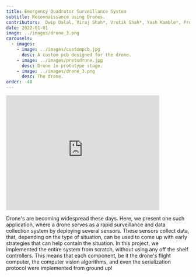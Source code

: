 ```yaml
---
title: Emergency Quadrotor Surveillance System 
subtitle: Reconnaissance using Drones.
contributors:  Dwip Dalal, Viraj Shah*, Vrutik Shah*, Yash Kamble*, Prof Joycee Mekie
date: 2022-01-01
image: ../images/drone_3.png
carousels: 
  - images: 
    - image: ../images/custompcb.jpg
      desc: A custom pcb designed for the drone.
    - image: ../images/protodrone.jpg
      desc: Drone in prototype stage.
    - image: ../images/drone_3.png
      desc: The drone.
order: -40
---
```



<iframe width="420" height="315" src="http://www.youtube.com/embed/Li-o0NBr6Rg" frameborder="0" allowfullscreen></iframe>

Drone's are becoming widespread these days. Here, we present one such application, where a drone serves as a rapid surveillance and data collection system by deploying several sensors. These sensors collect data, that, depending on the type of situation, can be used to come up with early strategies that can help contain the situation. In this project, we implemented the entire system from scratch, without using any off the shelf controllers. This means that each component, be it the drone's flight computer, the computer vision algorithms, and even the serialization protocol were implemented from ground up! 